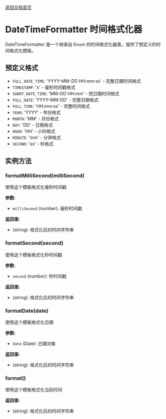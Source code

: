 [返回文档首页](../README.md)

# DateTimeFormatter 时间格式化器

DateTimeFormatter 是一个继承自 Enum 的时间格式化器类，提供了预定义的时间格式化模板。

## 预定义格式

- `FULL_DATE_TIME`: 'YYYY-MM-DD HH:mm:ss' - 完整日期时间格式
- `TIMESTAMP`: 'x' - 毫秒时间戳格式
- `SHORT_DATE_TIME`: 'MM-DD HH:mm' - 短日期时间格式
- `FULL_DATE`: 'YYYY-MM-DD' - 完整日期格式
- `FULL_TIME`: 'HH:mm:ss' - 完整时间格式
- `YEAR`: 'YYYY' - 年份格式
- `MONTH`: 'MM' - 月份格式
- `DAY`: 'DD' - 日期格式
- `HOUR`: 'HH' - 小时格式
- `MINUTE`: 'mm' - 分钟格式
- `SECOND`: 'ss' - 秒格式

## 实例方法

### formatMilliSecond(milliSecond)

使用这个模板格式化毫秒时间戳

**参数:**

- `milliSecond` (number): 毫秒时间戳

**返回值:**

- (string): 格式化后的时间字符串

### formatSecond(second)

使用这个模板格式化秒时间戳

**参数:**

- `second` (number): 秒时间戳

**返回值:**

- (string): 格式化后的时间字符串

### formatDate(date)

使用这个模板格式化日期

**参数:**

- `date` (Date): 日期对象

**返回值:**

- (string): 格式化后的时间字符串

### format()

使用这个模板格式化当前时间

**返回值:**

- (string): 格式化后的时间字符串